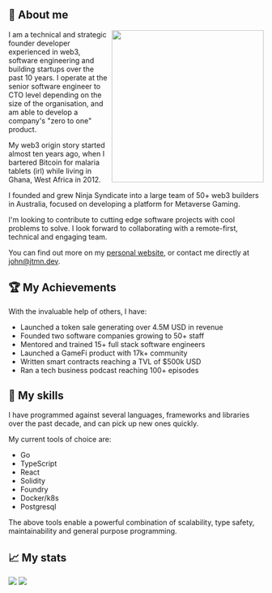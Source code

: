 ## 👋 About me

<img align="right" width="300" src="https://user-images.githubusercontent.com/4482567/210204039-ecff32ba-bfe3-4b90-83e3-06132de430ec.png">

I am a technical and strategic founder developer experienced in web3, software engineering and building startups over the past 10 years. I operate at the senior software engineer to CTO level depending on the size of the organisation, and am able to develop a company's "zero to one" product.

My web3 origin story started almost ten years ago, when I bartered Bitcoin for malaria tablets (irl) while living in Ghana, West Africa in 2012.

I founded and grew Ninja Syndicate into a large team of 50+ web3 builders in Australia, focused on developing a platform for Metaverse Gaming.

I'm looking to contribute to cutting edge software projects with cool problems to solve. I look forward to collaborating with a remote-first, technical and engaging team.

You can find out more on my [personal website](https://jtmn.dev), or contact me directly at john@jtmn.dev.

## 🏆 My Achievements

With the invaluable help of others, I have:

- Launched a token sale generating over 4.5M USD in revenue
- Founded two software companies growing to 50+ staff
- Mentored and trained 15+ full stack software engineers
- Launched a GameFi product with 17k+ community
- Written smart contracts reaching a TVL of $500k USD
- Ran a tech business podcast reaching 100+ episodes


## 🥷 My skills

I have programmed against several languages, frameworks and libraries over the past decade, and can pick up new ones quickly.

My current tools of choice are:

- Go
- TypeScript
- React
- Solidity
- Foundry
- Docker/k8s
- Postgresql

The above tools enable a powerful combination of scalability, type safety, maintainability and general purpose programming.

## 📈 My stats

![](https://github-readme-stats.vercel.app/api/top-langs/?username=nii236&hide=G-code&theme=synthwave&langs_count=3)
![](https://github-readme-stats.vercel.app/api?username=nii236&show_icons=true&theme=synthwave&line_height=27)

